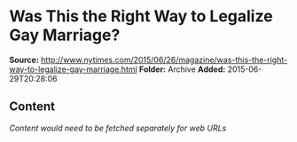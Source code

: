 # Was This the Right Way to Legalize Gay Marriage?

**Source:** http://www.nytimes.com/2015/06/26/magazine/was-this-the-right-way-to-legalize-gay-marriage.html
**Folder:** Archive
**Added:** 2015-06-29T20:28:06




## Content
*Content would need to be fetched separately for web URLs*
